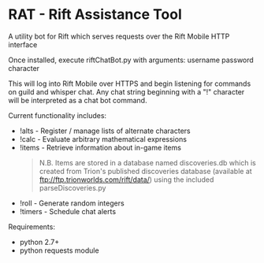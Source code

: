 RAT - Rift Assistance Tool
===========

A utility bot for Rift which serves requests over the Rift Mobile HTTP interface

Once installed, execute riftChatBot.py with arguments: username password character

This will log into Rift Mobile over HTTPS and begin listening for commands on guild and whisper chat. Any chat string beginning with a "!" character will be interpreted as a chat bot command.

Current functionality includes:
* !alts - Register / manage lists of alternate characters
* !calc - Evaluate arbitrary mathematical expressions
* !items - Retrieve information about in-game items
	> N.B. Items are stored in a database named discoveries.db which is created from Trion's published discoveries database (available at ftp://ftp.trionworlds.com/rift/data/) using the included parseDiscoveries.py
* !roll - Generate random integers
* !timers - Schedule chat alerts

Requirements:
* python 2.7+
* python requests module
	